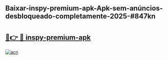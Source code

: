 ## Baixar-inspy-premium-apk-Apk-sem-anúncios-desbloqueado-completamente-2025-#847kn

# <h2><a href="https://ainizakaria.my?title=inspy-premium-apk&ref=22M">🔗👉 🔴 inspy-premium-apk</a></h2>

[![acn](https://github.com/user-attachments/assets/0f9c940e-d8b0-45ae-aac7-cd30a18b3e1c)](https://ainizakaria.my?title=inspy-premium-apk&ref=22M)


